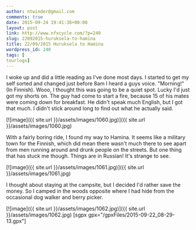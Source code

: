 ```yaml
---
author: ntwinder@gmail.com
comments: true
date: 2015-09-24 19:41:38+00:00
layout: post
link: http://www.nfxcycle.com/?p=240
slug: 22092015-huruksela-to-hamina
title: 22/09/2015 Huruksela to Hamina
wordpress_id: 240
tags: [
tourlogs]
---
```


I woke up and did a little reading as I've done most days. I started to get my self sorted and changed just before 8am I heard a guys voice. "Morning!" (In Finnish). Wooo, I thought this was going to be a quiet spot. Lucky I'd just got my shorts on. The guy had come to start a fire, because 15 of his mates were coming down for breakfast. He didn't speak much English, but I got that much. I didn't stick around long to find out what he actually said. 


[![image]({{ site.url }}/assets/images/1060.jpg)]({{ site.url }}/assets/images/1060.jpg)



With a fairly boring ride, I found my way to Hamina. It seems like a military town for the Finnish, which did mean there wasn't much there to see apart from men running around and drunk people on the streets. But one thing that has stuck me though. Things are in Russian! It's strange to see. 

[![image]({{ site.url }}/assets/images/1061.jpg)]({{ site.url }}/assets/images/1061.jpg)



I thought about staying at the campsite, but I decided I'd rather save the money. So I camped in the woods opposite where I had hide from the occasional dog walker and berry picker.


[![image]({{ site.url }}/assets/images/1062.jpg)]({{ site.url }}/assets/images/1062.jpg)
[sgpx gpx="/gpxFiles/2015-09-22_08-29-13.gpx"]
